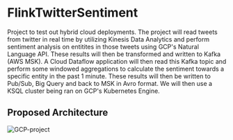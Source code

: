 # FlinkTwitterSentiment

Project to test out hybrid cloud deployments. The project will read tweets from twitter in real time by utilizing Kinesis Data Analytics and perform sentiment analysis on entitites in those tweets using GCP's Natural Language API. These results will then be transformed and written to Kafka (AWS MSK). A Cloud Dataflow application will then read this Kafka topic and perform some windowed aggregations to calculate the sentiment towards a specific entity in the past 1 minute. These results will then be written to Pub/Sub, Big Query and back to MSK in Avro format. We will then use a KSQL cluster being ran on GCP's Kubernetes Engine.

## Proposed Architecture

![GCP-project](https://user-images.githubusercontent.com/42993708/77286266-8034e380-6c98-11ea-89d6-62817ff9a391.png)
